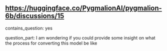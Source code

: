 ## https://huggingface.co/PygmalionAI/pygmalion-6b/discussions/15

contains_question: yes

question_part: I am wondering if you could provide some insight on what the process for converting this model be like